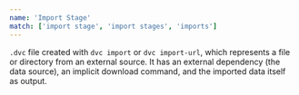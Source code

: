 ```yaml
---
name: 'Import Stage'
match: ['import stage', 'import stages', 'imports']
---
```


`.dvc` file created with `dvc import` or `dvc import-url`, which represents a
file or directory from an external source. It has an external dependency (the
data source), an implicit download command, and the imported data itself as
output.
